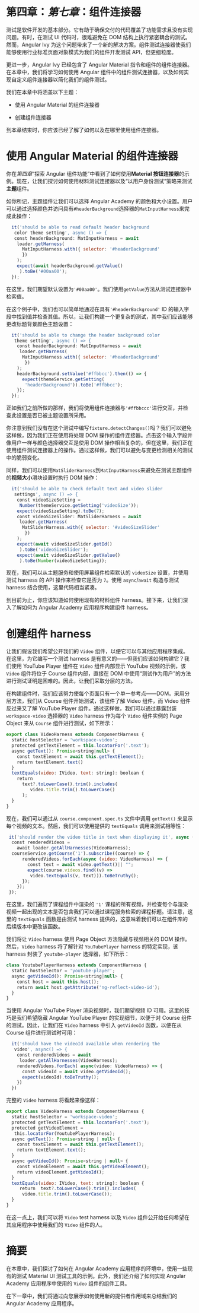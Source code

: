# 第四章：*第七章*：组件连接器

测试是软件开发的基本部分。它有助于确保交付的代码覆盖了功能需求且没有实现问题。有时，在测试 UI 代码时，很难避免在 DOM 结构上执行紧密耦合的测试。然而，Angular Ivy 为这个问题带来了一个新的解决方案。组件测试连接器使我们能够使用行业标准页面对象模式为我们的组件开发测试 API，但更细粒度。

更进一步，Angular Ivy 已经包含了 Angular Material 指令和组件的组件连接器。在本章中，我们将学习如何使用 Angular 组件中的组件测试连接器，以及如何实现自定义组件连接器以简化我们的组件测试。

我们在本章中将涵盖以下主题：

+   使用 Angular Material 的组件连接器

+   创建组件连接器

到本章结束时，你应该已经了解了如何以及在哪里使用组件连接器。

# 使用 Angular Material 的组件连接器

你在*第四章*“探索 Angular 组件功能”中看到了如何使用**Material 按钮连接器**的示例。现在，让我们探讨如何使用材料测试连接器以及“以用户身份测试”策略来测试**主题**组件。

如你所记，主题组件让我们可以选择 Angular Academy 的颜色和大小设置。用户可以通过选择颜色并访问具有`#headerBackground`选择器的`MatInputHarness`来完成此操作：

```js
  it('should be able to read default header background 
   color theme setting', async () => {
   const headerBackground: MatInputHarness = await 
    loader.getHarness(
      MatInputHarness.with({ selector: '#headerBackground' 
      })
    );
    expect(await headerBackground.getValue()
     ).toBe('#00aa00');
  });
```

在这里，我们期望默认设置为`'#00aa00'`。我们使用`getValue`方法从测试连接器中检索值。

在这个例子中，我们也可以简单地通过在具有`'#headerBackground'` ID 的输入字段中找到值并检查其值。所以，让我们构建一个更复杂的测试，其中我们应该能够更改标题背景颜色主题设置：

```js
  it('should be able to change the header background color 
   theme setting', async () => {
    const headerBackground: MatInputHarness = await 
     loader.getHarness(
      MatInputHarness.with({ selector: '#headerBackground' 
       })
    );
    headerBackground.setValue('#ffbbcc').then(() => {
      expect(themeService.getSetting(
       'headerBackground')).toBe('#ffbbcc');
    });
  });
```

正如我们之前所做的那样，我们将使用组件连接器与`'#ffbbccc'`进行交互，并检查此设置是否已被主题设置所采用。

你注意到我们没有在这个测试中编写`fixture.detectChanges()`吗？我们可以避免这样做，因为我们正在使用将处理 DOM 操作的组件连接器。点击这个输入字段并像用户一样与颜色选择器交互是使用 DOM 操作相当复杂的，但在这里，我们正在使用组件测试连接器上的操作。通过这样做，我们可以避免与变更检测相关的测试中的脆弱变化。

同样，我们可以使用`MatSliderHarness`到`MatInputHarness`来避免在测试主题组件的**视频大小**滑块设置时执行 DOM 操作：

```js
  it('should be able to check default text and video slider 
   settings', async () => {
    const videoSizeSetting = 
     Number(themeService.getSetting('videoSize'));
    expect(videoSizeSetting).toBe(7);
    const videoSizeSlider: MatSliderHarness = await 
     loader.getHarness(
      MatSliderHarness.with({ selector: '#videoSizeSlider' 
       })
    );
    expect(await videoSizeSlider.getId()
     ).toBe('videoSizeSlider');
    expect(await videoSizeSlider.getValue()
     ).toBe(Number(videoSizeSetting));
```

现在，我们可以从主题服务和使用屏幕组件检索默认的 `videoSize` 设置，并使用测试 harness 的 API 操作来检查它是否为 `7`。使用 `async`/`await` 构造与测试 harness 结合使用，这里代码相当紧凑。

到目前为止，你应该知道如何使用现有的材料组件 harness。接下来，让我们深入了解如何为 Angular Academy 应用程序构建组件 harness。

# 创建组件 harness

让我们假设我们希望公开我们的 `Video` 组件，以便它可以与其他应用程序集成。在这里，为它编写一个测试 harness 是有意义的——但我们应该如何构建它？我们使用 YouTube Player 组件在 `Video` 组件内部显示 YouTube 视频的示例，该 `Video` 组件将位于 Course 组件内部，直接在 DOM 中使用“测试作为用户”的方法进行测试证明是困难的。因此，让我们采取分层的方法。

在构建组件时，我们应该努力使每个页面只有一个单一参考点——DOM。采用分层方法，我们从 Course 组件开始测试，该组件了解 Video 组件，而 Video 组件反过来又了解 YouTube Player 组件。通过这样做，我们可以通过暴露封装 `workspace-video` 选择器的 `Video` harness 作为每个 `Video` 组件实例的 Page Object 来从 `Course` 组件进行测试，如下所示：

```js
export class VideoHarness extends ComponentHarness {
  static hostSelector = 'workspace-video';
  protected getTextElement = this.locatorFor('.text');
  async getText(): Promise<string|null> {
    const textElement = await this.getTextElement();
    return textElement.text()
  }
  textEquals(video: IVideo, text: string): boolean {
    return
      text?.toLowerCase().trim().includes(
         video.title.trim().toLowerCase()
      );
  }
}
```

现在，我们可以通过从 `course.component.spec.ts` 文件中调用 `getText()` 来显示每个视频的文本。然后，我们可以使用提供的 `textEquals` 调用来测试相等性：

```js
 it('should render the video title in text when displaying it', async () => {
  const renderedVideos =
    await loader.getAllHarnesses(VideoHarness);
  courseService.getCourse('1').subscribe((course) => {
      renderedVideos.forEach(async (video: VideoHarness) => {
        const text = await video.getText()|| "";
        expect(course.videos.find((v) => 
         video.textEquals(v, text))).toBeTruthy();
      });
    });
 });
```

在这里，我们遍历了课程组件中渲染的 `'1'` 课程的所有视频，并检查每个与渲染视频一起出现的文本是否包含我们可以通过课程服务检索的课程标题。请注意，这里的 `textEquals` 函数是由测试 harness 提供的，这意味着我们可以在组件库的后续版本中更改该函数。

我们将让 `Video` harness 使用 Page Object 方法隐藏与视频相关的 DOM 操作。然后，`Video` harness 将了解针对 `YouTubePlayer` harness 的特定实现，该 harness 封装了 `youtube-player` 选择器，如下所示：

```js
class YoutubePlayerHarness extends ComponentHarness {
  static hostSelector = 'youtube-player';
  async getVideoId(): Promise<string|null> {
    const host = await this.host();
    return await host.getAttribute('ng-reflect-video-id');
  }
}
```

当使用 Angular YouTube Player 渲染视频时，我们期望视频 ID 可用。这里的技巧是我们希望隐藏 Angular YouTube Player 的实现细节，以便于对 Course 组件的测试。因此，让我们在 `Video` harness 中引入 `getVideoId` 函数，以便在从 Course 组件进行测试时可用：

```js
  it('should have the videoId available when rendering the 
   video', async() => {
    const renderedVideos = await 
     loader.getAllHarnesses(VideoHarness);
    renderedVideos.forEach( async(video: VideoHarness) => {
      const videoId = await video.getVideoId();
      expect(videoId).toBeTruthy();
    })
  })
```

完整的 `Video` harness 将看起来像这样：

```js
export class VideoHarness extends ComponentHarness {
  static hostSelector = 'workspace-video';
  protected getTextElement = this.locatorFor('.text');
  protected getVideoElement = 
   this.locatorFor(YoutubePlayerHarness);
  async getText(): Promise<string | null> {
    const textElement = await this.getTextElement();
    return textElement.text();
  }
  async getVideoId(): Promise<string | null> {
    const videoElement = await this.getVideoElement();
    return videoElement.getVideoId();
  }
  textEquals(video: IVideo, text: string): boolean {
     return  text?.toLowerCase().trim().includes(
      video.title.trim().toLowerCase());
  }
}
```

在这一点上，我们可以将 `Video` test harness 以及 `Video` 组件公开给任何希望在其应用程序中使用我们的 `Video` 组件的人。

# 摘要

在本章中，我们探讨了如何在 Angular Academy 应用程序的环境中，使用一些现有的测试 Material UI 测试工具的示例。此外，我们还介绍了如何实现 Angular Academy 应用程序中使用的 `Video` 组件的组件工具。

在下一章中，我们将通过向您展示如何使用新的提供者作用域来总结我们的 Angular Academy 应用程序。

